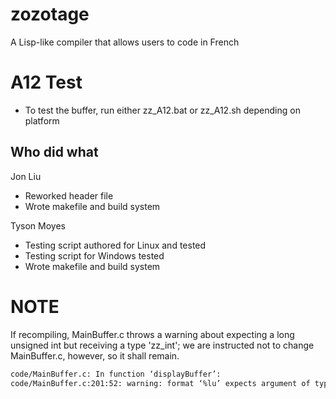 # zozotage
A Lisp-like compiler that allows users to code in French

# A12 Test
* To test the buffer, run either zz_A12.bat or zz_A12.sh depending on platform
## Who did what
Jon Liu
* Reworked header file
* Wrote makefile and build system

Tyson Moyes
* Testing script authored for Linux and tested
* Testing script for Windows tested
* Wrote makefile and build system

# NOTE
If recompiling, MainBuffer.c throws a warning about expecting a long unsigned int but receiving a type 'zz_int'; we are instructed not to change MainBuffer.c, however, so it shall remain. 

```bash
code/MainBuffer.c: In function ‘displayBuffer’:
code/MainBuffer.c:201:52: warning: format ‘%lu’ expects argument of type ‘long unsigned int’, but argument 2 has type ‘zz_int’ {aka ‘int’} [-Wformat=]
```
